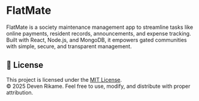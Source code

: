 # FlatMate
FlatMate is a society maintenance management app to streamline tasks like online payments, resident records, announcements, and expense tracking. Built with React, Node.js, and MongoDB, it empowers gated communities with simple, secure, and transparent management.


## 📄 License

This project is licensed under the [MIT License](./LICENSE).  
© 2025 Deven Rikame. Feel free to use, modify, and distribute with proper attribution.
